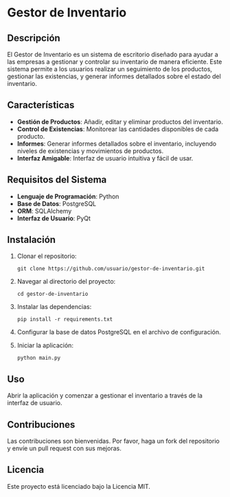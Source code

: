# Gestor de Inventario

## Descripción

El Gestor de Inventario es un sistema de escritorio diseñado para ayudar a las empresas a gestionar y controlar su inventario de manera eficiente. Este sistema permite a los usuarios realizar un seguimiento de los productos, gestionar las existencias, y generar informes detallados sobre el estado del inventario.

## Características

- **Gestión de Productos**: Añadir, editar y eliminar productos del inventario.
- **Control de Existencias**: Monitorear las cantidades disponibles de cada producto.
- **Informes**: Generar informes detallados sobre el inventario, incluyendo niveles de existencias y movimientos de productos.
- **Interfaz Amigable**: Interfaz de usuario intuitiva y fácil de usar.

## Requisitos del Sistema

- **Lenguaje de Programación**: Python
- **Base de Datos**: PostgreSQL
- **ORM**: SQLAlchemy
- **Interfaz de Usuario**: PyQt

## Instalación

1. Clonar el repositorio:
    ```
    git clone https://github.com/usuario/gestor-de-inventario.git
    ```
2. Navegar al directorio del proyecto:
    ```
    cd gestor-de-inventario
    ```
3. Instalar las dependencias:
    ```
    pip install -r requirements.txt
    ```
4. Configurar la base de datos PostgreSQL en el archivo de configuración.

5. Iniciar la aplicación:
    ```
    python main.py
    ```

## Uso

Abrir la aplicación y comenzar a gestionar el inventario a través de la interfaz de usuario.

## Contribuciones

Las contribuciones son bienvenidas. Por favor, haga un fork del repositorio y envíe un pull request con sus mejoras.

## Licencia

Este proyecto está licenciado bajo la Licencia MIT.